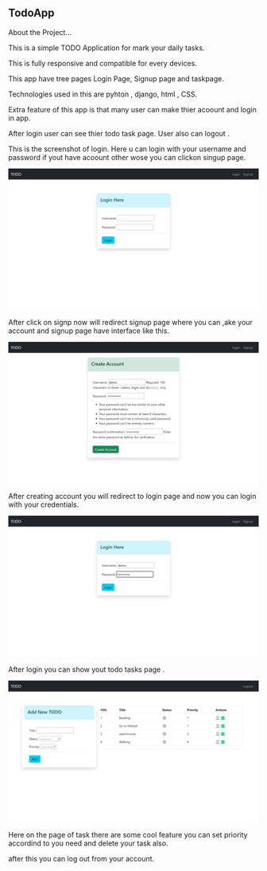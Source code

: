 ## TodoApp


About the Project... 

This is a simple TODO Application for mark your daily tasks.

This is fully responsive and compatible for every devices.

This app have tree pages Login Page, Signup page and taskpage.

Technologies used in this are pyhton , django, html , CSS.

Extra feature of this app is that many user can make thier acoount and login in app.

After login user can see thier todo task page. User also can logout .







This is the screenshot of login. Here u can login with your username  and password if yout have acoount other wose you can clickon singup page.

![Login](https://github.com/rPankaj05/TodoApp/blob/master/Screenshots/Screenshot%20(68).png)


After click on signp now will redirect signup page where you can ,ake your account and signup page have interface like this. 


![SignUp](https://github.com/rPankaj05/TodoApp/blob/master/Screenshots/Screenshot%20(69).png)



After creating account you will redirect to login page and now you can login with your credentials.

![Login](https://github.com/rPankaj05/TodoApp/blob/master/Screenshots/Screenshot%20(70).png)


After login you can show yout todo tasks page .

![HomePage](https://github.com/rPankaj05/TodoApp/blob/master/Screenshots/Screenshot%20(71).png)

Here on the page of task there are some cool feature you can set priority accordind to you need and delete your task also.

after this you can log out from your account.
